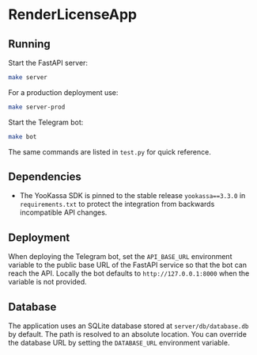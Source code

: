 # RenderLicenseApp

## Running

Start the FastAPI server:

```bash
make server
```

For a production deployment use:

```bash
make server-prod
```

Start the Telegram bot:

```bash
make bot
```

The same commands are listed in `test.py` for quick reference.

## Dependencies

- The YooKassa SDK is pinned to the stable release `yookassa==3.3.0` in `requirements.txt`
  to protect the integration from backwards incompatible API changes.

## Deployment

When deploying the Telegram bot, set the `API_BASE_URL` environment variable to the
public base URL of the FastAPI service so that the bot can reach the API. Locally the
bot defaults to `http://127.0.0.1:8000` when the variable is not provided.

## Database

The application uses an SQLite database stored at `server/db/database.db` by default.
The path is resolved to an absolute location. You can override the database URL by
setting the `DATABASE_URL` environment variable.
